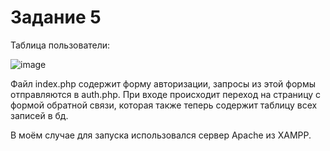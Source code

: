 # Задание 5

Таблица пользователи:

![image](https://github.com/user-attachments/assets/fb28271c-814c-4835-a109-e2559b0ec9bd)

Файл index.php содержит форму авторизации, запросы из этой формы отправляются в auth.php. При входе происходит переход на страницу с формой обратной связи, которая также теперь содержит таблицу всех записей в бд.

В моём случае для запуска использовался сервер Apache из XAMPP. 
